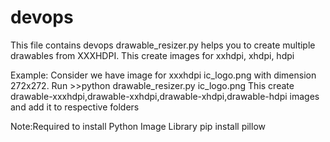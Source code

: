 # devops
This file contains devops 
drawable_resizer.py helps you to create multiple drawables from XXXHDPI. This create images for xxhdpi, xhdpi, hdpi

Example:
Consider we have image for xxxhdpi ic_logo.png with dimension 272x272.
Run >>python drawable_resizer.py ic_logo.png
This create drawable-xxxhdpi,drawable-xxhdpi,drawable-xhdpi,drawable-hdpi images and add it to respective folders

Note:Required to install Python Image Library
pip install pillow

